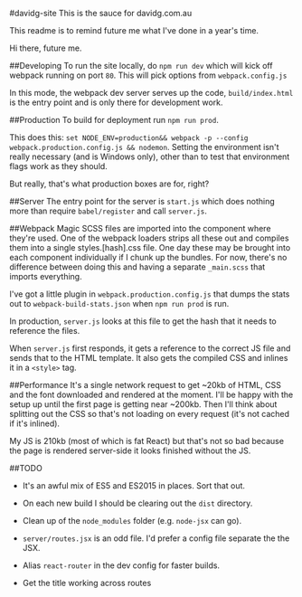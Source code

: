 #davidg-site
This is the sauce for davidg.com.au

This readme is to remind future me what I've done in a year's time.

Hi there, future me.

##Developing
To run the site locally, do `npm run dev` which will kick off webpack running on port `80`. 
This will pick options from `webpack.config.js`

In this mode, the webpack dev server serves up the code, `build/index.html` is 
the entry point and is only there for development work.

##Production
To build for deployment run `npm run prod`.

This does this: `set NODE_ENV=production&& webpack -p --config webpack.production.config.js && nodemon`.
Setting the environment isn't really necessary (and is Windows only), 
other than to test that environment flags work as they should.

But really, that's what production boxes are for, right?

##Server
The entry point for the server is `start.js` which does nothing more than require `babel/register` and call `server.js`.

##Webpack Magic
SCSS files are imported into the component where they're used. One of the webpack loaders strips all these out and compiles them
into a single styles.[hash].css file. One day these may be brought into each component individually if I chunk up the bundles. 
For now, there's no difference between doing this and having a separate `_main.scss` that imports everything.

I've got a little plugin in `webpack.production.config.js` that dumps the stats out to `webpack-build-stats.json`
when `npm run prod` is run.

In production, `server.js` looks at this file to get the hash that it needs to reference the files.

When `server.js` first responds, it gets a reference to the correct JS file and sends that to the HTML template. 
It also gets the compiled CSS and inlines it in a `<style>` tag.

##Performance
It's a single network request to get ~20kb of HTML, CSS and the font downloaded and rendered at the moment. I'll be happy
with the setup up until the first page is getting near ~200kb. Then I'll think about splitting out the CSS so that's
not loading on every request (it's not cached if it's inlined).

My JS is 210kb (most of which is fat React) but that's not so bad because the page is rendered server-side it
looks finished without the JS.

##TODO
* It's an awful mix of ES5 and ES2015 in places. Sort that out.

* On each new build I should be clearing out the `dist` directory.

* Clean up of the `node_modules` folder (e.g. `node-jsx` can go).

* `server/routes.jsx` is an odd file. I'd prefer a config file separate the the JSX.

* Alias `react-router` in the dev config for faster builds.

* Get the title working across routes
